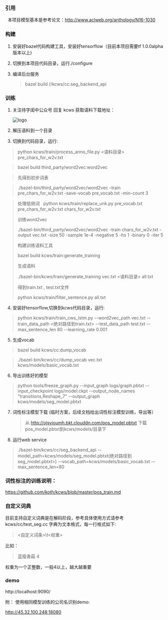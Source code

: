 
### 引用 

 
本项目模型基本是参考论文：http://www.aclweb.org/anthology/N16-1030


### 构建

1. 安装好bazel代码构建工具，安装好tensorflow（目前本项目需要tf 1.0.0alpha版本以上)
2. 切换到本项目代码目录，运行./configure
3. 编译后台服务 

   > bazel build //kcws/cc:seg_backend_api


### 训练

1. 关注待字闺中公众号 回复 kcws 获取语料下载地址：
   
   ![logo](https://github.com/koth/kcws/blob/master/docs/qrcode_dzgz.jpg?raw=true "待字闺中")
   
   
2. 解压语料到一个目录

3. 切换到代码目录，运行:
  > python kcws/train/process_anno_file.py <语料目录> pre_chars_for_w2v.txt
  
  > bazel build third_party/word2vec:word2vec
  
  > 先得到初步词表
  
  > ./bazel-bin/third_party/word2vec/word2vec -train pre_chars_for_w2v.txt -save-vocab pre_vocab.txt -min-count 3
  
  > 处理低频词
  
  > python kcws/train/replace_unk.py pre_vocab.txt pre_chars_for_w2v.txt chars_for_w2v.txt
  > 
  > 训练word2vec
  > 
  > ./bazel-bin/third_party/word2vec/word2vec -train chars_for_w2v.txt -output vec.txt -size 50 -sample 1e-4 -negative 5 -hs 1 -binary 0 -iter 5
  > 
  > 构建训练语料工具
  > 
  > bazel build kcws/train:generate_training
  > 
  > 生成语料
  > 
  > ./bazel-bin/kcws/train/generate_training vec.txt <语料目录> all.txt
  > 
  > 得到train.txt , test.txt文件
  > 
  > python kcws/train/filter_sentence.py all.txt
  
4. 安装好tensorflow,切换到kcws代码目录，运行:
  > python kcws/train/train_cws_lstm.py --word2vec_path vec.txt --train_data_path <绝对路径到train.txt> --test_data_path test.txt --max_sentence_len 80 --learning_rate 0.001
  
5. 生成vocab
  > bazel  build kcws/cc:dump_vocab
  
  > ./bazel-bin/kcws/cc/dump_vocab vec.txt kcws/models/basic_vocab.txt
  
6. 导出训练好的模型
 >  python tools/freeze_graph.py --input_graph logs/graph.pbtxt  --input_checkpoint logs/model.ckpt --output_node_names  "transitions,Reshape_7"   --output_graph kcws/models/seg_model.pbtxt

7. 词性标注模型下载  (临时方案，后续文档给出词性标注模型训练，导出等）

   >  从 http://ojsyioumh.bkt.clouddn.com/pos_model.pbtxt 下载pos_model.pbtxt到kcws/models/目录下

8. 运行web service
 >  ./bazel-bin/kcws/cc/seg_backend_api --model_path=kcws/models/seg_model.pbtxt(绝对路径到seg_model.pbtxt>)   --vocab_path=kcws/models/basic_vocab.txt   --max_sentence_len=80

### 词性标注的训练说明：

https://github.com/koth/kcws/blob/master/pos_train.md

### 自定义词典
目前支持自定义词典是在解码阶段，参考具体使用方式请参考kcws/cc/test_seg.cc
字典为文本格式，每一行格式如下:
><自定义词条>\t<权重>

比如：
>蓝瘦香菇	4

权重为一个正整数，一般4以上，越大越重要
 
### demo
http://localhost:9090/

附： 使用相同模型训练的公司名识别demo:

http://45.32.100.248:18080





